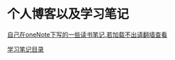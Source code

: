 # 个人博客以及学习笔记

[自己在oneNote下写的一些读书笔记,若加载不出请翻墙查看](https://1drv.ms/u/s!AjqChZ_DrXylj388rWGAl1UAom4S)

[学习笔记目录](https://github.com/RPGLiker/StudyBlog/blob/master/%E5%AD%A6%E4%B9%A0%E7%AC%94%E8%AE%B0/%E5%AD%A6%E4%B9%A0%E7%AC%94%E8%AE%B0%E7%9B%AE%E5%BD%95.md)

